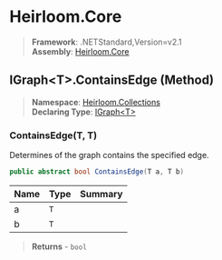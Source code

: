 # Heirloom.Core

> **Framework**: .NETStandard,Version=v2.1  
> **Assembly**: [Heirloom.Core][0]

## IGraph\<T>.ContainsEdge (Method)

> **Namespace**: [Heirloom.Collections][0]  
> **Declaring Type**: [IGraph\<T>][1]

### ContainsEdge(T, T)

Determines of the graph contains the specified edge.

```cs
public abstract bool ContainsEdge(T a, T b)
```

| Name | Type | Summary |
|------|------|---------|
| a    | `T`  |         |
| b    | `T`  |         |

> **Returns** - `bool`

[0]: ../../../Heirloom.Core.md
[1]: ../IGraph[T].md
